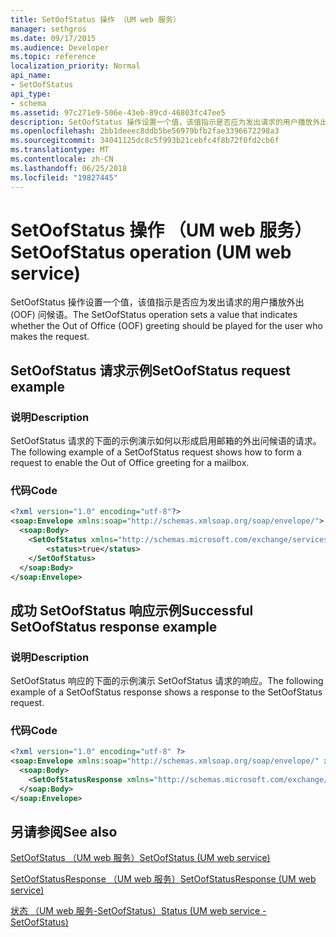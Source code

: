 ```yaml
---
title: SetOofStatus 操作 （UM web 服务）
manager: sethgros
ms.date: 09/17/2015
ms.audience: Developer
ms.topic: reference
localization_priority: Normal
api_name:
- SetOofStatus
api_type:
- schema
ms.assetid: 97c271e9-506e-43eb-89cd-46803fc47ee5
description: SetOofStatus 操作设置一个值，该值指示是否应为发出请求的用户播放外出 (OOF) 问候语。
ms.openlocfilehash: 2bb1deeec8ddb5be56979bfb2fae3396672298a3
ms.sourcegitcommit: 34041125dc8c5f993b21cebfc4f8b72f0fd2cb6f
ms.translationtype: MT
ms.contentlocale: zh-CN
ms.lasthandoff: 06/25/2018
ms.locfileid: "19827445"
---
```

# <a name="setoofstatus-operation-um-web-service"></a><span data-ttu-id="70aae-103">SetOofStatus 操作 （UM web 服务）</span><span class="sxs-lookup"><span data-stu-id="70aae-103">SetOofStatus operation (UM web service)</span></span>

<span data-ttu-id="70aae-104">SetOofStatus 操作设置一个值，该值指示是否应为发出请求的用户播放外出 (OOF) 问候语。</span><span class="sxs-lookup"><span data-stu-id="70aae-104">The SetOofStatus operation sets a value that indicates whether the Out of Office (OOF) greeting should be played for the user who makes the request.</span></span>
  
## <a name="setoofstatus-request-example"></a><span data-ttu-id="70aae-105">SetOofStatus 请求示例</span><span class="sxs-lookup"><span data-stu-id="70aae-105">SetOofStatus request example</span></span>

### <a name="description"></a><span data-ttu-id="70aae-106">说明</span><span class="sxs-lookup"><span data-stu-id="70aae-106">Description</span></span>

<span data-ttu-id="70aae-107">SetOofStatus 请求的下面的示例演示如何以形成启用邮箱的外出问候语的请求。</span><span class="sxs-lookup"><span data-stu-id="70aae-107">The following example of a SetOofStatus request shows how to form a request to enable the Out of Office greeting for a mailbox.</span></span>
  
### <a name="code"></a><span data-ttu-id="70aae-108">代码</span><span class="sxs-lookup"><span data-stu-id="70aae-108">Code</span></span>

```XML
<?xml version="1.0" encoding="utf-8"?>
<soap:Envelope xmlns:soap="http://schemas.xmlsoap.org/soap/envelope/">
  <soap:Body>
    <SetOofStatus xmlns="http://schemas.microsoft.com/exchange/services/2006/messages">
        <status>true</status>
    </SetOofStatus>
  </soap:Body>
</soap:Envelope>
```

## <a name="successful-setoofstatus-response-example"></a><span data-ttu-id="70aae-109">成功 SetOofStatus 响应示例</span><span class="sxs-lookup"><span data-stu-id="70aae-109">Successful SetOofStatus response example</span></span>

### <a name="description"></a><span data-ttu-id="70aae-110">说明</span><span class="sxs-lookup"><span data-stu-id="70aae-110">Description</span></span>

<span data-ttu-id="70aae-111">SetOofStatus 响应的下面的示例演示 SetOofStatus 请求的响应。</span><span class="sxs-lookup"><span data-stu-id="70aae-111">The following example of a SetOofStatus response shows a response to the SetOofStatus request.</span></span>
  
### <a name="code"></a><span data-ttu-id="70aae-112">代码</span><span class="sxs-lookup"><span data-stu-id="70aae-112">Code</span></span>

```XML
<?xml version="1.0" encoding="utf-8" ?> 
<soap:Envelope xmlns:soap="http://schemas.xmlsoap.org/soap/envelope/" xmlns:xsi="http://www.w3.org/2001/XMLSchema-instance" xmlns:xsd="http://www.w3.org/2001/XMLSchema">
  <soap:Body>
    <SetOofStatusResponse xmlns="http://schemas.microsoft.com/exchange/services/2006/messages" /> 
  </soap:Body>
</soap:Envelope>
```

## <a name="see-also"></a><span data-ttu-id="70aae-113">另请参阅</span><span class="sxs-lookup"><span data-stu-id="70aae-113">See also</span></span>



[<span data-ttu-id="70aae-114">SetOofStatus （UM web 服务）</span><span class="sxs-lookup"><span data-stu-id="70aae-114">SetOofStatus (UM web service)</span></span>](setoofstatus-um-web-service.md)
  
[<span data-ttu-id="70aae-115">SetOofStatusResponse （UM web 服务）</span><span class="sxs-lookup"><span data-stu-id="70aae-115">SetOofStatusResponse (UM web service)</span></span>](setoofstatusresponse-um-web-service.md)
  
[<span data-ttu-id="70aae-116">状态 （UM web 服务-SetOofStatus）</span><span class="sxs-lookup"><span data-stu-id="70aae-116">Status (UM web service - SetOofStatus)</span></span>](status-um-web-servicesetoofstatus.md)


